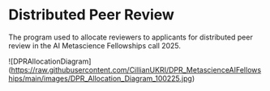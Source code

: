 # Distributed Peer Review
The program used to allocate reviewers to applicants for distributed peer review in the AI Metascience Fellowships call 2025.

![DPRAllocationDiagram]
(https://raw.githubusercontent.com/CillianUKRI/DPR_MetascienceAIFellowships/main/images/DPR_Allocation_Diagram_100225.jpg)
